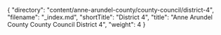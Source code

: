 {
  "directory": "content/anne-arundel-county/county-council/district-4",
  "filename": "_index.md",
  "shortTitle": "District 4",
  "title": "Anne Arundel County County Council District 4",
  "weight": 4
}
